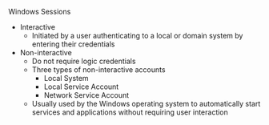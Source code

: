 Windows Sessions
- Interactive
    - Initiated by a user authenticating to a local or domain system by entering their credentials
- Non-interactive
    - Do not require logic credentials
    - Three types of non-interactive accounts
        - Local System
        - Local Service Account
        - Network Service Account
    - Usually used by the Windows operating system to automatically start services and applications without requiring user interaction
